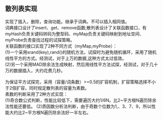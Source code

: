 散列表实现
---
实现了插入，删除，查询功能。继承于词典。不可以插入相同值。
<br />词典接口设计了insert、get、remove函数;散列表设计了关联函数接口，有myHash负责关键码转码为整型码、myMap负责关键码映射到地址空间、myProbe负责查找过程的试探策略。
<br />关联函数的接口实现了2种不同方式（myMap,myProbe）：<br />
(1)一个采用srand(key),rand()的随机方法，试探时为避免随机循环，采用了随机线性平方的方式。经测试，对于上万的数据,这种方式太过低效。<br />
(2)另一个采用MAD除余法生成映射，然后用线性平方法试探，经测试，对于几十万的数据插入，大约花费几秒。<br />
<br />
为保证平方试探完，采用（容量/词条数）>=0.5的扩容机制，扩容策略选择不小于2倍扩容，同时规定散列表的容量为素数。<br />
素数的判断采用了2种方式实现：<br />
(1)奇合数公式判断，性能比较低下，需要遍历大约1/6N。比2~平方根N遍历除余法性能还要低。
(2)质因数分析法判断，由于奇数个位数为1,、3、7、9，所以性能大约比2~平方根N遍历除余法好一半左右。